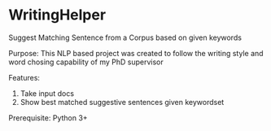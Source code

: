 # WritingHelper
Suggest Matching Sentence from a Corpus based on given keywords

Purpose: This NLP based project was created to follow the writing style and word chosing capability of my PhD supervisor

Features:
  1. Take input docs
  2. Show best matched suggestive sentences given keywordset

Prerequisite: Python 3+
